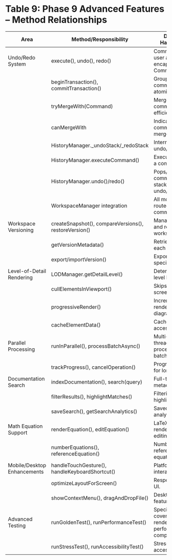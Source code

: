 # Table 9: Phase 9 Advanced Features – Method Relationships

| Area                        | Method/Responsibility                | Description / Handoff / Notes |
|-----------------------------|--------------------------------------|------------------------------|
| Undo/Redo System            | execute(), undo(), redo()            | Command pattern: all user actions are encapsulated as Command objects. |
|                             | beginTransaction(), commitTransaction() | Group multiple commands into atomic transactions. |
|                             | tryMergeWith(Command)                | Merge similar commands for efficient undo/redo. |
|                             | canMergeWith                         | Indicates if a command can be merged. |
|                             | HistoryManager._undoStack/_redoStack | Internal stacks for undo/redo. |
|                             | HistoryManager.executeCommand()      | Executes and tracks a command. |
|                             | HistoryManager.undo()/redo()         | Pops/pushes commands from stacks and calls undo/execute. |
|                             | WorkspaceManager integration         | All model changes routed through command system. |
| Workspace Versioning        | createSnapshot(), compareVersions(), restoreVersion() | Manage, compare, and restore workspace versions. |
|                             | getVersionMetadata()                 | Retrieve metadata for each version. |
|                             | export/importVersion()               | Export/import specific versions. |
| Level-of-Detail Rendering   | LODManager.getDetailLevel()          | Determines detail level based on zoom. |
|                             | cullElementsInViewport()             | Skips rendering off-screen elements. |
|                             | progressiveRender()                  | Incrementally renders complex diagrams. |
|                             | cacheElementData()                   | Caches frequently accessed elements. |
| Parallel Processing         | runInParallel(), processBatchAsync() | Multi-threaded/async processing for batch/layout/export. |
|                             | trackProgress(), cancelOperation()   | Progress/cancellation for long-running ops. |
| Documentation Search        | indexDocumentation(), search(query)  | Full-text and metadata search. |
|                             | filterResults(), highlightMatches()  | Filtering and result highlighting. |
|                             | saveSearch(), getSearchAnalytics()   | Saved searches and analytics. |
| Math Equation Support       | renderEquation(), editEquation()     | LaTeX/MathJax rendering and editing. |
|                             | numberEquations(), referenceEquation() | Numbering and referencing equations. |
| Mobile/Desktop Enhancements | handleTouchGesture(), handleKeyboardShortcut() | Platform-specific interaction handlers. |
|                             | optimizeLayoutForScreen()            | Responsive/adaptive UI. |
|                             | showContextMenu(), dragAndDropFile() | Desktop-specific features. |
| Advanced Testing            | runGoldenTest(), runPerformanceTest()| Specialized test coverage for rendering, performance, and compatibility. |
|                             | runStressTest(), runAccessibilityTest() | Stress and accessibility testing. | 